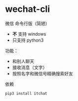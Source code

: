 # wechat-cli
微信 命令行版（简陋）

- __不__ 支持 windows
- 只支持 python3

功能：

- 和别人聊天
- 接收消息（文字）
- 按照名字和微信号精确搜索好友

依赖

```
pip3 install itchat
```

